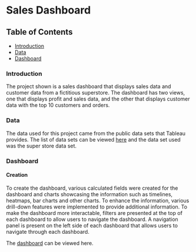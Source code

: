 # Sales Dashboard

## Table of Contents
* [Introduction](#introduction)
* [Data](#data)
* [Dashboard](#dashboard)

### Introduction
The project shown is a sales dashboard that displays sales data and customer data from a fictitious superstore. The dashboard has two views, one that displays profit and sales data, and the other that displays customer data with the top 10 customers and orders.

### Data

The data used for this project came from the public data sets that Tableau provides. The list of data sets can be viewed [here](https://public.tableau.com/app/learn/sample-data) and the data set used was the super store data set. 

### Dashboard

#### Creation

To create the dashboard, various calculated fields were created for the dashboard and charts showcasing the information such as timelines, heatmaps, bar charts and other charts. To enhance the information, various drill-down features were implemented to provide additional information. To make the dashboard more interactable, filters are presented at the top of each dashboard to allow users to navigate the dashboard. A navigation panel is present on the left side of each dashboard that allows users to navigate through each dashboard.

The [dashboard](https://public.tableau.com/app/profile/scott.duong8287/viz/SalesDashboard_17224563161530/CustomerDashboard) can be viewed here.
